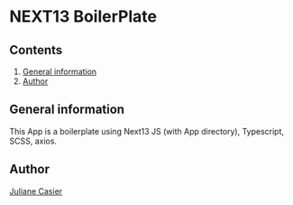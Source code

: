# NEXT13 BoilerPlate

## Contents

1. [General information](#General-information)
2. [Author](#technologies)

## General information

This App is a boilerplate using Next13 JS (with App directory), Typescript, SCSS, axios.

## Author

[Juliane Casier](https://www.linkedin.com/in/juliane-casier-bb642832/)
